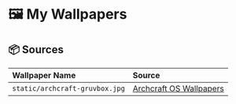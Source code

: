 # 🖼️ My Wallpapers

## 📦 Sources

| Wallpaper Name        | Source                  |
|:----------------------|:------------------------|
| `static/archcraft-gruvbox.jpg` | [Archcraft OS Wallpapers][archcraft-wallpapers-link] |

[archcraft-wallpapers-link]: https://github.com/archcraft-os/archcraft-wallpapers "Archcraft OS Wallpapers"
